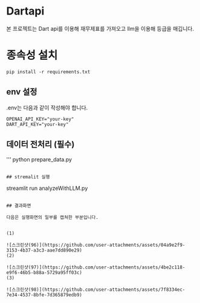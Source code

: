 # Dartapi
본 프로젝트는 Dart api를 이용해 재무제표를 가져오고 llm을 이용해 등급을 매깁니다.


# 종속성 설치

```
pip install -r requirements.txt
```

## env 설정
.env는 다음과 같이 작성해야 합니다.

```
OPENAI_API_KEY="your-key"
DART_API_KEY="your-key"
```

## 데이터 전처리 (필수)
'''
python prepare_data.py
```

## stremalit 실행
```
streamlit run analyzeWithLLM.py
```

## 결과화면

다음은 실행화면의 일부를 캡쳐한 부분입니다.


(1)

![스크린샷(96)](https://github.com/user-attachments/assets/04a9e2f9-3153-4b37-a3c3-aae7dd890e29)
(2)

![스크린샷(97)](https://github.com/user-attachments/assets/4be2c118-e9f6-46b5-b88a-5729a95ff03c)
(3)

![스크린샷(98)](https://github.com/user-attachments/assets/7f8334ec-7e34-4537-8bfe-7d365879edb9)
